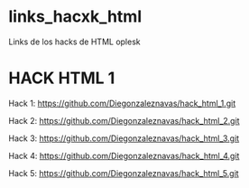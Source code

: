 # links_hacxk_html
Links de los hacks de HTML oplesk


# HACK HTML 1

Hack 1: https://github.com/Diegonzaleznavas/hack_html_1.git

Hack 2: https://github.com/Diegonzaleznavas/hack_html_2.git

Hack 3: https://github.com/Diegonzaleznavas/hack_html_3.git

Hack 4: https://github.com/Diegonzaleznavas/hack_html_4.git

Hack 5: https://github.com/Diegonzaleznavas/hack_html_5.git
